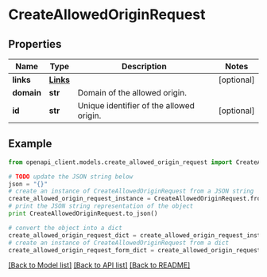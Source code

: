 # CreateAllowedOriginRequest


## Properties
Name | Type | Description | Notes
------------ | ------------- | ------------- | -------------
**links** | [**Links**](Links.md) |  | [optional] 
**domain** | **str** | Domain of the allowed origin. | 
**id** | **str** | Unique identifier of the allowed origin. | [optional] 

## Example

```python
from openapi_client.models.create_allowed_origin_request import CreateAllowedOriginRequest

# TODO update the JSON string below
json = "{}"
# create an instance of CreateAllowedOriginRequest from a JSON string
create_allowed_origin_request_instance = CreateAllowedOriginRequest.from_json(json)
# print the JSON string representation of the object
print CreateAllowedOriginRequest.to_json()

# convert the object into a dict
create_allowed_origin_request_dict = create_allowed_origin_request_instance.to_dict()
# create an instance of CreateAllowedOriginRequest from a dict
create_allowed_origin_request_form_dict = create_allowed_origin_request.from_dict(create_allowed_origin_request_dict)
```
[[Back to Model list]](../README.md#documentation-for-models) [[Back to API list]](../README.md#documentation-for-api-endpoints) [[Back to README]](../README.md)


